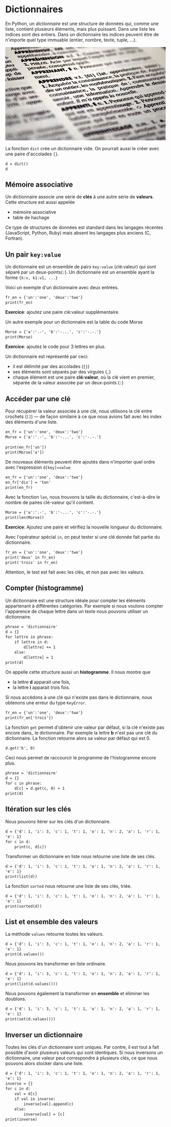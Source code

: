 # Dictionnaires

En Python, un _dictionnaire_ est une structure de données qui, comme une liste, contient plusieurs éléments, mais plus puissant. Dans une liste les indices sont des entiers. Dans un dictionnaire les indices peuvent être de n'importe quel type immuable (entier, nombre, texte, tuple, ...).

![](dict.jpg)

La fonction `dict` crée un dictionnaire vide. On pourrait aussi le créer avec une paire d'accolades `{}`. 

```{code-cell} ipython3
d = dict()
d
```

## Mémoire associative

Un dictionnaire associe une série de **clés** à une autre série de **valeurs**. Cette structure est aussi appelée 

- <span commented>mémoire</span><!-- REVIEW/JPP: structure plutôt que mémoire --> associative
- table de hachage

Ce type de structures de données est standard dans les langages récentes (JavaScript, Python, Ruby) mais absent les langages plus anciens (C, Fortran).

## Un pair `key:value`
Un dictionnaire est un ensemble de pairs `key:value` (clé:valeur) qui sont séparé par un deux-points(`:`). Un dictionnaire est un ensemble ayant la forme `{k:v, k1:v1, ...}`

Voici un exemple d'un dictionnaire avec deux entrées.

```{codeplay}
fr_en = {'un':'one', 'deux':'two'}
print(fr_en)
```
**Exercice**: ajoutez une paire clé:valeur supplémentaire.

Un autre exemple pour un dictionnaire est la table du code Morse

```{codeplay}
Morse = {'a':'.-', 'b':'-...', 'c':'-.-.'}
print(Morse)
```

**Exercice**: ajoutez le code pour 3 lettres en plus.

Un dictionnaire est représenté par ceci:

- il est délimité par des accolades (`{}`)
- ses éléments sont séparés par des virgules (`,`)
- chaque élément est une paire **clé:valeur**, où la clé vient en premier, séparée de la valeur associée par un deux-points (`:`)

## Accéder par une clé
Pour récupérer la valeur associée à une clé, nous utilisons la clé entre crochets (`[]`) — de façon similaire à ce que nous avions fait avec les index des éléments d'une liste.

```{codeplay}
en_fr = {'un':'one', 'deux':'two'}
Morse = {'a':'.-', 'b':'-...', 'c':'-.-.'}

print(en_fr['un'])
print(Morse['a'])
```

De nouveaux éléments peuvent être ajoutés dans n'importer quel ordre avec l'expression `d[key]=value`

```{codeplay}
en_fr = {'un':'one', 'deux':'two'}
en_fr['dix'] = 'ten'
print(en_fr)
```

Avec la fonction `len`, nous trouvons la taille du dictionnaire, c'est-à-dire le nombre de paires clé-valeur qu'il contient.

```{codeplay}
Morse = {'a':'.-', 'b':'-...', 'c':'-.-.'}
print(len(Morse))
```

**Exercice**: Ajoutez une paire et vérifiez la nouvelle longueur du dictionnaire.

Avec l'opérateur spécial `in`, on peut tester si une clé donnée fait partie du dictionnaire.

```{codeplay}
fr_en = {'un':'one', 'deux':'two'}
print('deux' in fr_en)
print('trois' in fr_en)
```

Attention, le test est fait avec les clés, et non pas avec les valeurs.

## Compter (histogramme)

Un dictionnaire est une structure idéale pour compter les éléments appartenant à différentes catégories. Par exemple si nous voulons compter l'apparence de chaque lettre dans un texte nous pouvons utiliser un dictionnaire.<!-- REVIEW/JPP: J'ai un peu de peine avec ces esemples où beaucoup de variables n'ont plus qu'une lettre. Un œil avertit comprend que d est un dictonnaire, c est un caractère, etc., mais je pense que c'est promouvoir, par les exemples mêmes qui sont censés être exemplaires, un style volontairement cryptique et difficile d'accès. On pourrait appeler ce dictionnaire letter_counts, et la variable de boucle letter par exemple. -->

```{codeplay}
phrase = 'dictionnaire'
d = {}
for lettre in phrase:
    if lettre in d:
        d[lettre] += 1
    else:
        d[lettre] = 1
print(d)
```

On appelle cette structure aussi un **histogramme**. Il nous montre que

- la lettre **d** apparait une fois,
- la lettre **i** apparait trois fois.

Si nous accédons à une clé qui n'existe pas dans le dictionnaire, nous obtenons une erreur du type `KeyError`.
```{codeplay}
fr_en = {'un':'one', 'deux':'two'}
print(fr_en['trois'])
```

<span commented>La fonction `get` permet d'obtenir une valeur par défaut</span><!-- REVIEW/JPP: dire auparavant que faire un lookup avec [] et une clé non existante est une erreur -->, si la clé n'existe pas encore dans_ le dictionnaire. Par exemple la lettre **b** n'est pas une clé du dictionnaire. La fonction retourne alors sa valeur par défaut qui est 0.

```ipython
d.get('b', 0)
```

Ceci nous permet de raccourcir le programme de l'histogramme encore plus.

```{codeplay}
phrase = 'dictionnaire'
d = {}
for c in phrase:
    d[c] = d.get(c, 0) + 1
print(d)
```

## Itération sur les clés
Nous pouvons itérer sur les clés d'un dictionnaire.<!-- REVIEW/JPP: Cet exemple me semble aussi très cryptique avec ces noms de variables -->

```{codeplay}
d = {'d': 1, 'i': 3, 'c': 1, 't': 1, 'o': 1, 'n': 2, 'a': 1, 'r': 1, 'e': 1}
for c in d:
    print(c, d[c])
```

Transformer un dictionnaire en liste nous retourne une liste de ses clés.

```{codeplay}
d = {'d': 1, 'i': 3, 'c': 1, 't': 1, 'o': 1, 'n': 2, 'a': 1, 'r': 1, 'e': 1}
print(list(d))
```

La fonction `sorted` nous retourne une liste de ses clés, triée.

```{codeplay}
d = {'d': 1, 'i': 3, 'c': 1, 't': 1, 'o': 1, 'n': 2, 'a': 1, 'r': 1, 'e': 1}
print(sorted(d))
```

## List et ensemble des valeurs

La méthode `values` retourne toutes les valeurs.

```{codeplay}
d = {'d': 1, 'i': 3, 'c': 1, 't': 1, 'o': 1, 'n': 2, 'a': 1, 'r': 1, 'e': 1}
print(d.values())
```

Nous pouvons les transformer en liste ordinaire.

```{codeplay}
d = {'d': 1, 'i': 3, 'c': 1, 't': 1, 'o': 1, 'n': 2, 'a': 1, 'r': 1, 'e': 1}
print(list(d.values()))
```

Nous pouvons également la transformer en **ensemble** et <span commented>éliminer les doublons</span><!-- REVIEW/JPP: c'est la première fois qu'on parle de sets... à mon avis, soit on en fait une section à part entière parce qu'on se dit que ça vaut la peine, soit on laisse tomber parce qu'il y a déjà assez comme ça. Préférence pour la seconde solution. -->.

```{codeplay}
d = {'d': 1, 'i': 3, 'c': 1, 't': 1, 'o': 1, 'n': 2, 'a': 1, 'r': 1, 'e': 1}
print(set(d.values()))
```

## Inverser un dictionnaire

<span commented>Toutes les clés d'un dictionnaire sont uniques</span><!-- REVIEW/JPP: Nous devrions mentionner ceci plutôt lors de la description de la structure d'un dictionnaire, aussi avec un exemple qui montre qu'insérer deux fois la même clé remplace la première valeur associée -->. Par contre, il est tout à fait possible d'avoir plusieurs valeurs qui sont identiques. Si nous <span commented>inversons</span><!-- REVIEW/JPP: il faut mieux définir ce qu'“inverser” veut dire, à mon avis --> un dictionnaire, une valeur peut correspondre à plusieurs clés, ce que nous pouvons alors stocker dans une liste. <!-- REVIEW/JPP: Je trouve très complexe, il y a beaucoup de choses qui se cachent dans cet exemple et qui ne sont à mon avis pas assez explicites. -->

```{codeplay}
d = {'d': 1, 'i': 3, 'c': 1, 't': 1, 'o': 1, 'n': 2, 'a': 1, 'r': 1, 'e': 1}
inverse = {}
for c in d:
    val = d[c]
    if val in inverse:
        inverse[val].append(c)
    else:
        inverse[val] = [c]
print(inverse)
```
